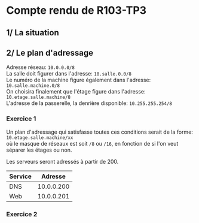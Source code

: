 # Compte rendu de R103-TP3

## 1/ La situation

## 2/ Le plan d'adressage

Adresse réseau: `10.0.0.0/8`\
La salle doit figurer dans l'adresse: `10.salle.0.0/8`\
Le numéro de la machine figure également dans l'adresse: `10.salle.machine.0/8`\
On choisira finalement que l'étage figure dans l'adresse: `10.etage.salle.machine/8`\
L'adresse de la passerelle, la denrière disponible: `10.255.255.254/8`

### Exercice 1

Un plan d'adressage qui satisfasse toutes ces conditions serait de la forme: `10.etage.salle.machine/xx`\
où le masque de réseaux est soit `/8` ou `/16`, en fonction de si l'on veut
séparer les étages ou non.

Les serveurs seront adressés à partir de 200.

| Service | Adresse    |
|---------|------------|
| DNS     | 10.0.0.200 |
| Web     | 10.0.0.201 |

### Exercice 2
